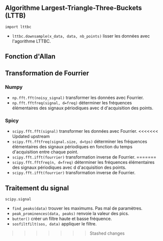 ## Algorithme Largest-Triangle-Three-Buckets (LTTB)

`import lttbc`

* `lttbc.downsample(x_data, data, nb_points)` lisser les données avec l'agorithme LTTBC.

## Fonction d'Allan

## Transformation de Fourrier

### Numpy

* `np.fft.fft(noisy_signal)` transformer les données avec Fourrier.
* `np.fft.fftfreq(signal, d=freq)` déterminer les fréquences élémentaires des signaux périodiques avec d d'acquisition des points.

### Spicy

* `scipy.fft.fft(signal)` transformer les données avec Fourrier.
<<<<<<< Updated upstream
* `scipy.fft.fftfreq(signal.size, d=tps)` déterminer les fréquences élémentaires des signaux périodiques en fonction du temps d'acquisition entre chaque point.
* `scipy.fft.ifft(fourrier)` transformation inverse de Fourrier.
=======
* `scipy.fft.fftfreq(n, d=freq)` déterminer les fréquences élémentaires des signaux périodiques  avec d d'acquisition des points.
* `scipy.fft.ifft(fourrier)` transformation inverse de Fourrier.

## Traitement du signal

`scipy.signal`

* `find_peaks(data)` trouver les maximums. Pas mal de paramètres.
* `peak_prominences(data, peaks)` renvoie la valeur des pics.
* `butter()` créer un filtre haute et basse fréquence. 
* `sosfiltfilt(sos, data)` appliquer le filtre.
>>>>>>> Stashed changes
